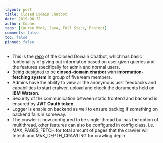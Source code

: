 ```yaml
---
layout: post
title: Closed Domain Chatbot
date: 2019-08-31
author: Conner
tags: [Course Work, Java, Full Stack, Project]
comments: false
toc: false
pinned: false
---
```

* This is the [repo](https://github.com/Connerrrrr/Closed-Domain-Chatbot) of the Closed Domain Chatbot, which has basic funtionality of giving out information based on user given queries and the features specifically for admin and normal users.
* Being designed to be __closed-domain chatbot__ with __information-fetching system__ in group of five team members.
* Admins have the ability to view all the anonymous user feedbacks and capabilities to start cralwer, upload and check the documents held on __IBM Watson__.
* Security of the communication between static frontend and backend is ensured by __JWT Oauth token__.
* Logger is enable on backend as well to ensure backlog if something on backend fails in someway.
* The crawler is now configured to be single-thread but has the option of multithread, other features can also be configured in config class, i.e. MAX_PAGES_FETCH for total amount of pages that the crawler will fetech and MAX_DEPTH_CRAWLING for crawling depth
